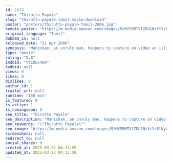 ```yaml
---
id: 1079
name: "Thiruttu Payale"
slug: "thiruttu-payale-tamil-movie-download"
poster: "posters/thiruttu-payale-tamil-2006.jpg"
remote_poster: "https://m.media-amazon.com/images/M/MV5BMTVlZDU1NzYtYzBlNy00M2FmLTk1YjctMjcxYjBmMjIzODhjXkEyXkFqcGdeQXVyNDU3MTMzODE@._V1_SX300.jpg"
original_language: "Tamil"
dubbed_in: null
released_date: "21 Apr 2006"
synopsis: "Manickam, an unruly man, happens to capture on video an illicit affair between a rich married woman and her lover and starts blackmailing her. She, on the other hand, tries her best to outsmart him."
type: "movie"
rating: "5.8"
imdbid: "tt1855400"
tmdbid: null
views: 0
likes: 0
dislikes: 0
author_id: 1
trailer_url: null
runtime: "150 min"
is_featured: 0
is_active: 1
is_comingsoon: 0
seo_title: "Thiruttu Payale"
seo_description: "Manickam, an unruly man, happens to capture on video an illicit affair between a rich married woman and her lover and starts blackmailing her. She, on the other hand, tries her best to outsmart him."
seo_keywords: "\"Thiruttu Payale\""
seo_image: "https://m.media-amazon.com/images/M/MV5BMTVlZDU1NzYtYzBlNy00M2FmLTk1YjctMjcxYjBmMjIzODhjXkEyXkFqcGdeQXVyNDU3MTMzODE@._V1_SX300.jpg"
screenshots: null
redirect_to: null
social_shares: 0
created_at: 2025-03-22 04:33:59
updated_at: 2025-03-22 04:33:59
---
```


